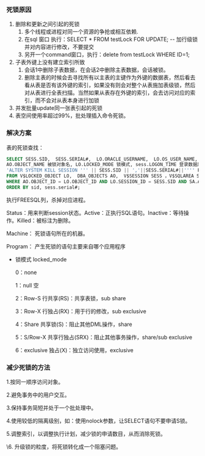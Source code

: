 ### 死锁原因

1. 删除和更新之间引起的死锁
   1. 多个线程或进程对同一个资源的争抢或相互依赖.
   2. 在sql 窗口 执行：SELECT * FROM testLock FOR UPDATE; -- 加行级锁 并对内容进行修改，不要提交
   3. 另开一个command窗口，执行：delete from testLock WHERE ID=1;
2. 子表外键上没有建立索引所致
   1. 会话1中删除子表数据，在会话2中删除主表数据，会话被锁。
   2. 删除主表的时候会去寻找所有以主表的主键作为外键的数据表，然后看去看从表是否有该外键的索引，如果没有则会对整个从表施加表级锁，然后对从表进行全表扫描。当然如果从表存在外键的索引，会去访问对应的索引，而不会对从表本身进行加锁
3. 并发批量update同一张表引起的死锁
4. 表空间使用率超过99%，批处理插入命令死锁。

### 解决方案

表的死锁查找：

```sql
SELECT SESS.SID,  SESS.SERIAL#,  LO.ORACLE_USERNAME,  LO.OS_USER_NAME,  SESS.
AO.OBJECT_NAME 被锁对象名, LO.LOCKED_MODE 锁模式, sess.LOGON_TIME 登录数据库时间,
'ALTER SYSTEM KILL SESSION ''' || SESS.SID || ','||SESS.SERIAL#||'''' FREESQL,SA.SQL_TEXT,SA.ACTION
FROM V$LOCKED_OBJECT LO,  DBA_OBJECTS AO,  V$SESSION SESS ，V$SQLAREA SA
WHERE AO.OBJECT_ID = LO.OBJECT_ID AND LO.SESSION_ID = SESS.SID AND SA.ADDRESS = SESS.PREV_SQL_ADDR
ORDER BY sid, sess.serial#;
```

执行FREESQL列，杀掉对应进程。

Status：用来判断session状态。Active：正执行SQL语句。Inactive：等待操作。Killed：被标注为删除。

Machine： 死锁语句所在的机器。

Program： 产生死锁的语句主要来自哪个应用程序

- 锁模式 locked_mode

  0：none

  1：null 空

  2：Row-S 行共享(RS)：共享表锁，sub share

  3：Row-X 行独占(RX)：用于行的修改，sub exclusive

  4：Share 共享锁(S)：阻止其他DML操作，share

  5：S/Row-X 共享行独占(SRX)：阻止其他事务操作，share/sub exclusive

  6：exclusive 独占(X)：独立访问使用，exclusive

### 减少死锁的方法

1.按同一顺序访问对象。

2.避免事务中的用户交互。

3.保持事务简短并处于一个批处理中。

4.使用较低的隔离级别，如：使用nolock参数，让SELECT语句不要申请S锁。

5.调整索引，以调整执行计划，减少锁的申请数目，从而消除死锁。

\6. 升级锁的粒度，将死锁转化成一个阻塞问题。
